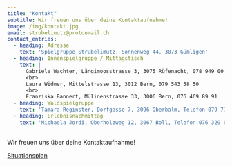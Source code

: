 ```yaml
---
title: "Kontakt"
subtitle: Wir freuen uns über deine Kontaktaufnahme!
image: /img/kontakt.jpg
email: strubelimutz@protonmail.ch
contact_entries:
  - heading: Adresse
    text: 'Spielgruppe Strubelimutz, Sonnenweg 44, 3073 Gümligen'
  - heading: Innenspielgruppe / Mittagstisch
    text: |-
      Gabriele Wachter, Längimoosstrasse 3, 3075 Rüfenacht, 078 949 00 52
      <br>
      Laura Widmer, Mittelstrasse 13, 3012 Bern, 079 543 58 50
      <br>
      Franziska Bannert, Mülinenstrasse 33, 3006 Bern, 076 469 89 91
  - heading: Waldspielgruppe
    text: 'Tamara Reginster, Dorfgasse 7, 3096 Oberbalm, Telefon 079 771 48 64'
  - heading: Erlebnisnachmittag
    text: 'Michaela Jordi, Oberholzweg 12, 3067 Boll, Telefon 076 329 85 17'
---
```


Wir freuen uns über deine Kontaktaufnahme!

<a href="/doc/situationsplan.pdf" target="_blank">Situationsplan</a>
